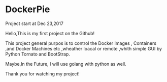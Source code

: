 # DockerPie

Project start at Dec 23,2017 

Hello,This is my first project on the Github!

This project general purpos is to control the Docker Images , Containers ,and Docker Machines etc ,wheather loacal or remote ,whith simple GUI by Python  Tornato and BootStrap.

Maybe,In the Future, I will use golang with python as well.

Thank you for watching my project!

